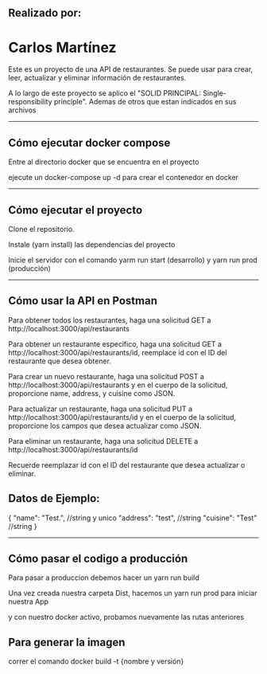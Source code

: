 ## Realizado por:
# Carlos Martínez

Este es un proyecto de una API de restaurantes. Se puede usar para crear, leer, actualizar y eliminar información de restaurantes.

A lo largo de este proyecto se aplico el "SOLID PRINCIPAL: Single-responsibility principle". Ademas de otros que estan indicados en sus archivos

---

## Cómo ejecutar docker compose

Entre al directorio docker que se encuentra en el proyecto

ejecute un docker-compose up -d para crear el contenedor en docker

---

## Cómo ejecutar el proyecto

Clone el repositorio.

Instale (yarn install) las dependencias del proyecto

Inicie el servidor con el comando yarm run start (desarrollo) y yarn run prod (producción)

---

## Cómo usar la API en Postman

Para obtener todos los restaurantes, haga una solicitud GET a http://localhost:3000/api/restaurants

Para obtener un restaurante específico, haga una solicitud GET a http://localhost:3000/api/restaurants/id, reemplace id con el ID del restaurante que desea obtener.

Para crear un nuevo restaurante, haga una solicitud POST a http://localhost:3000/api/restaurants y en el cuerpo de la solicitud, proporcione name, address, y cuisine como JSON.

Para actualizar un restaurante, haga una solicitud PUT a http://localhost:3000/api/restaurants/id y en el cuerpo de la solicitud, proporcione los campos que desea actualizar como JSON.

Para eliminar un restaurante, haga una solicitud DELETE a http://localhost:3000/api/restaurants/id

Recuerde reemplazar id con el ID del restaurante que desea actualizar o eliminar.

## Datos de Ejemplo:
{
"name": "Test.", //string y unico
"address": "test", //string
"cuisine": "Test" //string
}

---

## Cómo pasar el codigo a producción

Para pasar a produccion debemos hacer un yarn run build

Una vez creada nuestra carpeta Dist, hacemos un yarn run prod para iniciar nuestra App

y con nuestro docker activo, probamos nuevamente las rutas anteriores

## Para generar la imagen
correr el comando docker build -t {nombre y versión} 
